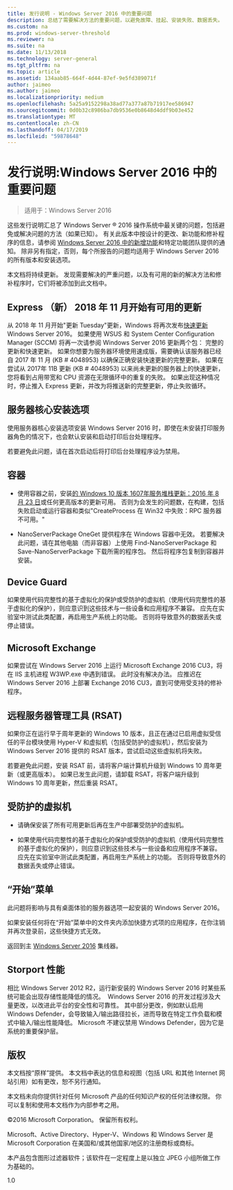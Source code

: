 ```yaml
---
title: 发行说明 - Windows Server 2016 中的重要问题
description: 总结了需要解决方法的重要问题，以避免故障、挂起、安装失败、数据丢失。
ms.custom: na
ms.prod: windows-server-threshold
ms.reviewer: na
ms.suite: na
ms.date: 11/13/2018
ms.technology: server-general
ms.tgt_pltfrm: na
ms.topic: article
ms.assetid: 134aab85-664f-4d44-87ef-9e5fd389071f
author: jaimeo
ms.author: jaimeo
ms.localizationpriority: medium
ms.openlocfilehash: 5a25a9152298a38ad77a377a87b71917ee586947
ms.sourcegitcommit: 0d0b32c8986ba7db9536e0b8648d4ddf9b03e452
ms.translationtype: MT
ms.contentlocale: zh-CN
ms.lasthandoff: 04/17/2019
ms.locfileid: "59878648"
---
```

# <a name="release-notes-important-issues-in-windows-server-2016"></a>发行说明:Windows Server 2016 中的重要问题

>适用于：Windows Server 2016

这些发行说明汇总了 Windows Server &reg; 2016 操作系统中最关键的问题，包括避免或解决问题的方法（如果已知）。 有关此版本中按设计的更改、新功能和修补程序的信息，请参阅 [Windows Server 2016 中的新增功能](what-s-new-in-windows-server-2016.md)和特定功能团队提供的通知。 除非另有指定，否则，每个所报告的问题均适用于 Windows Server 2016 的所有版本和安装选项。  

本文档将持续更新。 发现需要解决的严重问题，以及有可用的新的解决方法和修补程序时，它们将被添加到此文档中。  

## <a name="express-updates-available-starting-in-november-2018-new"></a>Express （新） 2018 年 11 月开始有可用的更新

从 2018 年 11 月开始"更新 Tuesday"更新，Windows 将再次发布[快速更新](express-updates.md)Windows Server 2016。 如果使用 WSUS 和 System Center Configuration Manager (SCCM) 将再一次请参阅 Windows Server 2016 更新两个包： 完整的更新和快速更新。 如果你想要为服务器环境使用速成版，需要确认该服务器已经自 2017 年 11 月 (KB # 4048953) 以确保正确安装快速更新的完整更新。 如果在尝试从 2017年 11B 更新 (KB # 4048953) 以来尚未更新的服务器上的快速更新，您将看到占用带宽和 CPU 资源在无限循环中的重复的失败。 如果出现这种情况时，停止推入 Express 更新，并改为将推送新的完整更新，停止失败循环。  

## <a name="server-core-installation-option"></a>服务器核心安装选项
[comment]: # (ID:370;提交者： amason;状态： 已注销)  
使用服务器核心安装选项安装 Windows Server 2016 时，即使在未安装打印服务器角色的情况下，也会默认安装和启动打印后台处理程序。

若要避免此问题，请在首次启动后将打印后台处理程序设为禁用。


## <a name="containers"></a>容器  

[comment]: # (ID:371;提交者： taylorb;状态： 已注销)  
- 使用容器之前，安装[的 Windows 10 版本 1607年服务堆栈更新：2016 年 8 月 23 日](https://support.microsoft.com/en-us/kb/3176936)或任何更高版本的更新可用。 否则为会发生的问题数，在构建，包括失败启动或运行容器和类似"CreateProcess 在 Win32 中失败：RPC 服务器不可用。"

[comment]: # (ID:373;提交者： plang;状态： 已注销)  
- NanoServerPackage OneGet 提供程序在 Windows 容器中无效。 若要解决此问题，请在其他电脑（而非容器）上使用 Find-NanoServerPackage 和 Save-NanoServerPackage 下载所需的程序包。 然后将程序包复制到容器并安装。

## <a name="device-guard"></a>Device Guard
[comment]: # (ID:369;提交者： nirb;状态： 已注销)
如果使用代码完整性的基于虚拟化的保护或受防护的虚拟机（使用代码完整性的基于虚拟化的保护），则应意识到这些技术与一些设备和应用程序不兼容。 应先在实验室中测试此类配置，再启用生产系统上的功能。 否则将导致意外的数据丢失或停止错误。

## <a name="microsoft-exchange"></a>Microsoft Exchange
[comment]: # (ID:375;提交者： wgries;状态： 已注销)
如果尝试在 Windows Server 2016 上运行 Microsoft Exchange 2016 CU3，将在 IIS 主机进程 W3WP.exe 中遇到错误。 此时没有解决办法。 应推迟在 Windows Server 2016 上部署 Exchange 2016 CU3，直到可使用受支持的修补程序。

## <a name="remote-server-administration-tools-rsat"></a>远程服务器管理工具 (RSAT)
[comment]: # (ID:374;提交者： ryanpu;状态： 已注销)
如果你正在运行早于周年更新的 Windows 10 版本，且正在通过已启用虚拟受信任的平台模块使用 Hyper-V 和虚拟机（包括受防护的虚拟机），然后安装为 Windows Server 2016 提供的 RSAT 版本，尝试启动这些虚拟机将失败。

若要避免此问题，安装 RSAT 前，请将客户端计算机升级到 Windows 10 周年更新（或更高版本）。 如果已发生此问题，请卸载 RSAT，将客户端升级到 Windows 10 周年更新，然后重装 RSAT。


## <a name="shielded-virtual-machines"></a>受防护的虚拟机
[comment]: # (ID:369;提交者： nirb;状态： 已注销)  
- 请确保安装了所有可用更新后再在生产中部署受防护的虚拟机。

- 如果使用代码完整性的基于虚拟化的保护或受防护的虚拟机（使用代码完整性的基于虚拟化的保护），则应意识到这些技术与一些设备和应用程序不兼容。 应先在实验室中测试此类配置，再启用生产系统上的功能。 否则将导致意外的数据丢失或停止错误。


## <a name="start-menu"></a>“开始”菜单
[comment]: # (ID:372;提交者： samli;状态： 已注销)
此问题将影响与具有桌面体验的服务器选项一起安装的 Windows Server 2016。

如果安装任何将在“开始”菜单中的文件夹内添加快捷方式项的应用程序，在你注销并再次登录前，这些快捷方式无效。



返回到主 [Windows Server 2016](Windows-Server-2016.md) 集线器。

## <a name="storport-performance"></a>Storport 性能
相比 Windows Server 2012 R2，运行新安装的 Windows Server 2016 时某些系统可能会出现存储性能降低的情况。  Windows Server 2016 的开发过程涉及大量更改，以改进此平台的安全性和可靠性。 其中部分更改，例如默认启用 Windows Defender，会导致输入/输出路径拉长，进而导致在特定工作负载和模式中输入/输出性能降低。 Microsoft 不建议禁用 Windows Defender，因为它是系统的重要保护层。  

## <a name="copyright"></a>版权  
本文档按“原样”提供。 本文档中表达的信息和视图（包括 URL 和其他 Internet 网站引用）如有更改，恕不另行通知。  

本文档未向你提供针对任何 Microsoft 产品的任何知识产权的任何法律权限。 你可以复制和使用本文档作为内部参考之用。  

&copy;2016 Microsoft Corporation。 保留所有权利。  

Microsoft、Active Directory、Hyper-V、Windows 和 Windows Server 是 Microsoft Corporation 在美国和/或其他国家/地区的注册商标或商标。  

本产品包含图形过滤器软件；该软件在一定程度上是以独立 JPEG 小组所做工作为基础的。  


1.0  
